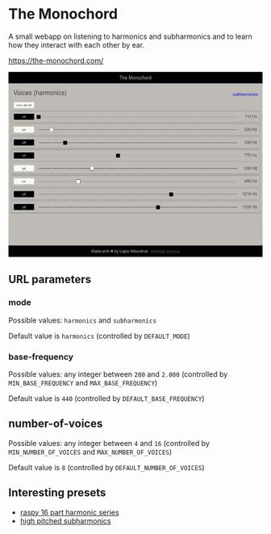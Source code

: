 # The Monochord

A small webapp on listening to harmonics and subharmonics and to learn how they interact with each other by ear.

https://the-monochord.com/

![preview of how the monochord looks in the browser](preview.jpg?raw=true 'preview of how the monochord looks in the browser')

## URL parameters

### mode

Possible values: `harmonics` and `subharmonics`

Default value is `harmonics` (controlled by `DEFAULT_MODE`)

### base-frequency

Possible values: any integer between `200` and `2.000` (controlled by `MIN_BASE_FREQUENCY` and `MAX_BASE_FREQUENCY`)

Default value is `440` (controlled by `DEFAULT_BASE_FREQUENCY`)

## number-of-voices

Possible values: any integer between `4` and `16` (controlled by `MIN_NUMBER_OF_VOICES` and `MAX_NUMBER_OF_VOICES`)

Default value is `8` (controlled by `DEFAULT_NUMBER_OF_VOICES`)

## Interesting presets

- [raspy 16 part harmonic series](https://the-monochord.com?mode=harmonics&base-frequency=200&number-of-voices=16)
- [high pitched subharmonics](https://the-monochord.com/?mode=subharmonics&base-frequency=1500&number-of-voices=6)
